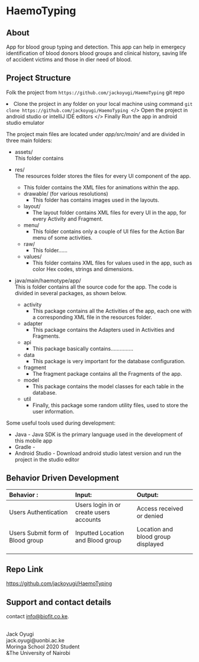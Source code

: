 
# HaemoTyping

## About
App for blood group typing and detection. This app can help in emergecy identification of blood donors blood groups and clinical history, saving life of accident victims and those in dier need of blood.

## Project Structure
Folk the project from `https://github.com/jackoyugi/HaemoTyping` git repo<li/>
Clone the project in any folder on your local machine using command `git clone https://github.com/jackoyugi/HaemoTyping `</>
Open the project in android studio or intelliJ IDE editors </>
Finally Run the app in android studio emulator


The project main files are located under *app/src/main/* and are divided in three main folders:
* assets/ <br/>
This folder contains
* res/ <br/>
The resources folder stores the files for every UI component of the app.
    * This folder contains the XML files for animations within the app.
  * drawable/ (for various resolutions)
    * This folder has contains images used in the layouts.
  * layout/
    * The layout folder contains XML files for every UI in the app, for every Activity and Fragment.
  * menu/
    * This folder contains only a couple of UI files for the Action Bar menu of some activities.
  * raw/
    * This folder......
  * values/
    * This folder contains XML files for values used in the app, such as color Hex codes, strings and dimensions.

* java/main/haemotype/app/ <br/>
This is folder contains all the source code for the app. The code is divided in several packages, as shown below.
  * activity
    * This package contains all the Activities of the app, each one with a corresponding XML file in the resources folder.
  * adapter
    * This package contains the Adapters used in Activities and Fragments.
  * api
    * This package basically contains...............
  * data
    * This package is very important for the database configuration.
  * fragment
    * The fragment package contains all the Fragments of the app.
  * model
    * This package contains the model classes for each table in the database.
  * util
    * Finally, this package some random utility files, used to store the user information.


Some useful tools used during development:

*   Java - Java SDK is the primary language used in the development of this mobile app
*   Gradle -
* Android Studio - Download android studio latest version and run the project in the studio editor

## Behavior Driven Development
 | Behavior :                                | Input:                                                                     | Output:
 | :---------------------------------------- | :--------------------------------------------------------------------------| :-------------
 |  Users Authentication                     | Users login in or create users accounts                                    | Access received or denied
 | Users Submit form of Blood group          | Inputted Location and Blood group                                          | Location and blood group displayed
 |                                           |                                                                            |
 |                                           |                                                                            |

## Repo Link
https://github.com/jackoyugi/HaemoTyping


## Support and contact details
contact   info@biofit.co.ke.

<br/>
Jack Oyugi<br/>
jack.oyugi@uonbi.ac.ke<br/>
Moringa School 2020 Student<br/>
&The University of Nairobi<br/>




